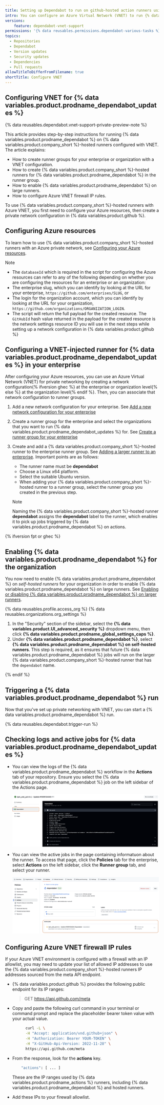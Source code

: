 ```yaml
---
title: Setting up Dependabot to run on github-hosted action runners using the Azure Private Network
intro: You can configure an Azure Virtual Network (VNET) to run {% data variables.product.prodname_dependabot %} on {% data variables.product.company_short %}-hosted runners.
versions:
    feature: dependabot-vnet-support
permissions: '{% data reusables.permissions.dependabot-various-tasks %}'
topics:
  - Repositories
  - Dependabot
  - Version updates
  - Security updates
  - Dependencies
  - Pull requests
allowTitleToDifferFromFilename: true
shortTitle: Configure VNET
---
```


## Configuring VNET for {% data variables.product.prodname_dependabot_updates %}

{% data reusables.dependabot.vnet-support-private-preview-note %}

This article provides step-by-step instructions for running {% data variables.product.prodname_dependabot %} on {% data variables.product.company_short %}-hosted runners configured with VNET. The article explains:

* How to create runner groups for your enterprise or organization with a VNET configuration.
* How to create {% data variables.product.company_short %}-hosted runners for {% data variables.product.prodname_dependabot %} in the runner group.
* How to enable {% data variables.product.prodname_dependabot %} on large runners.
* How to configure Azure VNET firewall IP rules.

To use {% data variables.product.company_short %}-hosted runners with Azure VNET, you first need to configure your Azure resources, then create a private network configuration in {% data variables.product.github %}.

## Configuring Azure resources

To learn how to use {% data variables.product.company_short %}-hosted runners with an Azure private network, see [Configuring your Azure resources](/admin/configuring-settings/configuring-private-networking-for-hosted-compute-products/configuring-private-networking-for-github-hosted-runners-in-your-enterprise#configuring-your-azure-resources).

> [!NOTE]
>
> * The `databaseId` which is required in the script for configuring the Azure resources can refer to any of the following depending on whether you are configuring the resources for an enterprise or an organization:
> * The enterprise slug, which you can identify by looking at the URL for your enterprise, `https://github.com/enterprises/SLUG`, or
> * The login for the organization account, which you can identify by looking at the URL for your organization, `https://github.com/organizations/ORGANIZATION_LOGIN`.
> * The script will return the full payload for the created resource. The `GitHubId` hash value returned in the payload for the created resource is the network settings resource ID you will use in the next steps while setting up a network configuration in  {% data variables.product.github %}

## Configuring a VNET-injected runner for {% data variables.product.prodname_dependabot_updates %} in your enterprise

After configuring your Azure resources, you can use an Azure Virtual Network (VNET) for private networking by creating a network configuration{% ifversion ghec %} at the enterprise or organization level{% else %} at the organization level{% endif %}. Then, you can associate that network configuration to runner groups.

1. Add a new network configuration for your enterprise. See [Add a new network configuration for your enterprise](/admin/configuring-settings/configuring-private-networking-for-hosted-compute-products/configuring-private-networking-for-github-hosted-runners-in-your-enterprise#1-add-a-new-network-configuration-for-your-enterprise)
1. Create a runner group for the enterprise and select the organizations that you want to run {% data variables.product.prodname_dependabot_updates %} for. See [Create a runner group for your enterprise](/admin/configuring-settings/configuring-private-networking-for-hosted-compute-products/configuring-private-networking-for-github-hosted-runners-in-your-enterprise#2-create-a-runner-group-for-your-enterprise)
1. Create and add a {% data variables.product.company_short %}-hosted runner to the enterprise runner group. See [Adding a larger runner to an enterprise](/actions/using-github-hosted-runners/using-larger-runners/managing-larger-runners#adding-a-larger-runner-to-an-enterprise). Important points are as follows:
   * The runner name must be **dependabot**
   * Choose a Linux x64 platform.
   * Select the suitable Ubuntu version.
   * When adding your {% data variables.product.company_short %}-hosted runner to a runner group, select the runner group you created in the previous step.

   > [!NOTE]
   > Naming the {% data variables.product.company_short %}-hosted runner **dependabot** assigns the **dependabot** label to the runner, which enables it to pick up jobs triggered by {% data variables.product.prodname_dependabot %} on actions.

{% ifversion fpt or ghec %}

<!-- This section is currently only valid for dotcom. It'll need reviewing for GHES 3.18 -->

## Enabling {% data variables.product.prodname_dependabot %} for the organization

You now need to enable {% data variables.product.prodname_dependabot %} on _self-hosted runners_ for your organization in order to enable {% data variables.product.prodname_dependabot %} on large runners. See [Enabling or disabling {% data variables.product.prodname_dependabot %} on larger runners](/code-security/dependabot/working-with-dependabot/about-dependabot-on-github-actions-runners#enabling-or-disabling-dependabot-on-larger-runners).

{% data reusables.profile.access_org %}
{% data reusables.organizations.org_settings %}
1. In the "Security" section of the sidebar, select the **{% data variables.product.UI_advanced_security %}** dropdown menu, then click **{% data variables.product.prodname_global_settings_caps %}**.
1. Under **{% data variables.product.prodname_dependabot %}**, select **{% data variables.product.prodname_dependabot %} on self-hosted runners**. This step is required, as it ensures that future {% data variables.product.prodname_dependabot %} jobs will run on the larger {% data variables.product.company_short %}-hosted runner that has the `dependabot` name.

{% endif %}

## Triggering a {% data variables.product.prodname_dependabot %} run

Now that you've set up private networking with VNET, you can start a {% data variables.product.prodname_dependabot %} run.

{% data reusables.dependabot.trigger-run %}

## Checking logs and active jobs for {% data variables.product.prodname_dependabot_updates %}

* You can view the logs of the {% data variables.product.prodname_dependabot %} workflow in the **Actions** tab of your repository. Ensure you select the {% data variables.product.prodname_dependabot %} job on the left sidebar of the Actions page.

  ![Example of log for a "Dependabot in vnet" workflow. The Dependabot job is highlighted with an orange outline. ](/assets/images/help/dependabot/dependabot-vnet-logs.png)

* You can view the active jobs in the page containing informatuon about the runner. To access that page, click the **Policies** tab for the enterprise, select **Actions** on the left sidebar, click the **Runner group** tab, and select your runner.

  ![Screenshot showing a Dependabot runner's active jobs.](/assets/images/help/dependabot/dependabot-vnet-active-jobs.png)

## Configuring Azure VNET firewall IP rules

If your Azure VNET environment is configured with a firewall with an IP allowlist, you may need to update your list of allowed IP addresses to use the {% data variables.product.company_short %}-hosted runners IP addresses sourced from the meta API endpoint.

* {% data variables.product.github %} provides the following public endpoint for its IP ranges:
   > GET <https://api.github.com/meta>
* Copy and paste the following curl command in your terminal or command prompt and replace the placeholder bearer token value with your actual value.

  ```bash copy
        curl -L \
        -H "Accept: application/vnd.github+json" \
        -H "Authorization: Bearer YOUR-TOKEN" \
        -H "X-GitHub-Api-Version: 2022-11-28" \
        https://api.github.com/meta
  ```

* From the response, look for the **actions** key.

    ```bash
        "actions": [ ... ]
    ```

  These are the IP ranges used by {% data variables.product.prodname_actions %} runners, including {% data variables.product.prodname_dependabot %} and hosted runners.

* Add these IPs to your firewall allowlist.
